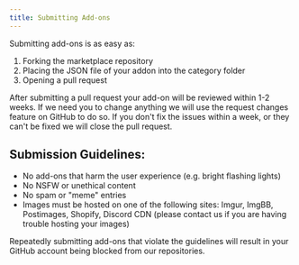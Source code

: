 ```yaml
---
title: Submitting Add-ons
---
```


Submitting add-ons is as easy as:
1. Forking the marketplace repository
2. Placing the JSON file of your addon into the category folder
3. Opening a pull request

After submitting a pull request your add-on will be reviewed within 1-2 weeks. If we need you to change anything we will use the request changes feature on GitHub to do so. If you don't fix the issues within a week, or they can't be fixed we will close the pull request.

## Submission Guidelines:
* No add-ons that harm the user experience (e.g. bright flashing lights)
* No NSFW or unethical content
* No spam or "meme" entries
* Images must be hosted on one of the following sites: Imgur, ImgBB, Postimages, Shopify, Discord CDN (please contact us if you are having trouble hosting your images)

Repeatedly submitting add-ons that violate the guidelines will result in your GitHub account being blocked from our repositories.
